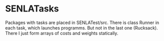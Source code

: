 # SENLATasks
Packages with tasks are placed in SENLATest/src.
There is class Runner in each task, which launches programms. But not in the last one (Rucksack). There I just form arrays of costs and weights statically.


